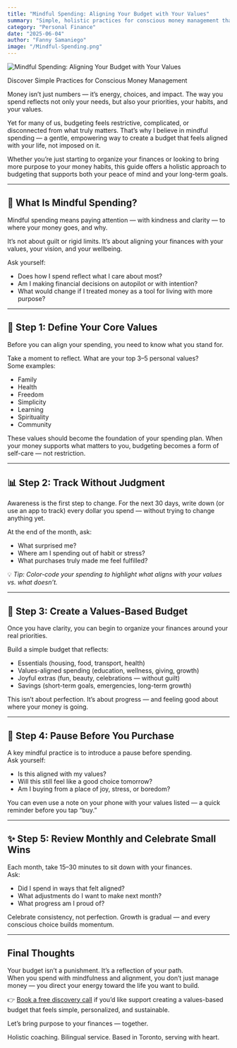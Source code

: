 ```yaml
---
title: "Mindful Spending: Aligning Your Budget with Your Values"
summary: "Simple, holistic practices for conscious money management that support your wellbeing, values, and peace of mind."
category: "Personal Finance"
date: "2025-06-04"
author: "Fanny Samaniego"
image: "/Mindful-Spending.png"
---
```


![Mindful Spending: Aligning Your Budget with Your Values](/Mindful-Spending.png)

Discover Simple Practices for Conscious Money Management  

Money isn’t just numbers — it’s energy, choices, and impact. The way you spend reflects not only your needs, but also your priorities, your habits, and your values.

Yet for many of us, budgeting feels restrictive, complicated, or disconnected from what truly matters. That’s why I believe in mindful spending — a gentle, empowering way to create a budget that feels aligned with your life, not imposed on it.

Whether you’re just starting to organize your finances or looking to bring more purpose to your money habits, this guide offers a holistic approach to budgeting that supports both your peace of mind and your long-term goals.

---

## 🌿 What Is Mindful Spending?

Mindful spending means paying attention — with kindness and clarity — to where your money goes, and why.

It’s not about guilt or rigid limits. It’s about aligning your finances with your values, your vision, and your wellbeing.

Ask yourself:

- Does how I spend reflect what I care about most?
- Am I making financial decisions on autopilot or with intention?
- What would change if I treated money as a tool for living with more purpose?

---

## 🧘 Step 1: Define Your Core Values

Before you can align your spending, you need to know what you stand for.

Take a moment to reflect. What are your top 3–5 personal values?  
Some examples:

- Family
- Health
- Freedom
- Simplicity
- Learning
- Spirituality
- Community

These values should become the foundation of your spending plan. When your money supports what matters to you, budgeting becomes a form of self-care — not restriction.

---

## 📊 Step 2: Track Without Judgment

Awareness is the first step to change. For the next 30 days, write down (or use an app to track) every dollar you spend — without trying to change anything yet.

At the end of the month, ask:

- What surprised me?
- Where am I spending out of habit or stress?
- What purchases truly made me feel fulfilled?

💡 *Tip: Color-code your spending to highlight what aligns with your values vs. what doesn’t.*

---

## 💸 Step 3: Create a Values-Based Budget

Once you have clarity, you can begin to organize your finances around your real priorities.

Build a simple budget that reflects:

- Essentials (housing, food, transport, health)
- Values-aligned spending (education, wellness, giving, growth)
- Joyful extras (fun, beauty, celebrations — without guilt)
- Savings (short-term goals, emergencies, long-term growth)

This isn’t about perfection. It’s about progress — and feeling good about where your money is going.

---

## 🔁 Step 4: Pause Before You Purchase

A key mindful practice is to introduce a pause before spending.  
Ask yourself:

- Is this aligned with my values?
- Will this still feel like a good choice tomorrow?
- Am I buying from a place of joy, stress, or boredom?

You can even use a note on your phone with your values listed — a quick reminder before you tap “buy.”

---

## ✨ Step 5: Review Monthly and Celebrate Small Wins

Each month, take 15–30 minutes to sit down with your finances.  
Ask:

- Did I spend in ways that felt aligned?
- What adjustments do I want to make next month?
- What progress am I proud of?

Celebrate consistency, not perfection. Growth is gradual — and every conscious choice builds momentum.

---

## Final Thoughts

Your budget isn’t a punishment. It’s a reflection of your path.  
When you spend with mindfulness and alignment, you don’t just manage money — you direct your energy toward the life you want to build.

👉 [Book a free discovery call](/contact) if you’d like support creating a values-based budget that feels simple, personalized, and sustainable.

Let’s bring purpose to your finances — together.

Holistic coaching. Bilingual service. Based in Toronto, serving with heart.
